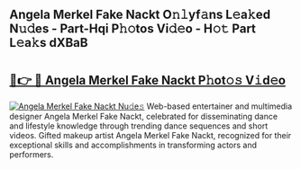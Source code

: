 ## Angela Merkel Fake Nackt O𝚗𝚕yf𝚊ns L𝚎a𝚔ed N𝚞𝚍es - Part-Hqi P𝚑𝚘tos Vi𝚍𝚎o - H𝚘𝚝 Part L𝚎a𝚔s dXBaB

# <h2><a href="http://kf4aqvl.oniu.top/?m=Angela+Merkel+Fake+Nackt">🔗👉 🔴 Angela Merkel Fake Nackt P𝚑ot𝚘𝚜 V𝚒d𝚎o</a></h2>

[![Angela Merkel Fake Nackt Nu𝚍e𝚜](https://i.imgur.com/0qMVB7G.gif)](http://kf4aqvl.oniu.top/?m=Angela+Merkel+Fake+Nackt)
Web-based entertainer and multimedia designer Angela Merkel Fake Nackt, celebrated for disseminating dance and lifestyle knowledge through trending dance sequences and short videos. Gifted makeup artist Angela Merkel Fake Nackt, recognized for their exceptional skills and accomplishments in transforming actors and performers.  
